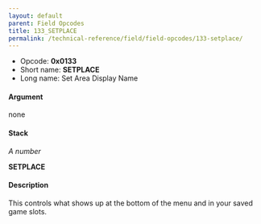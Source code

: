 ```yaml
---
layout: default
parent: Field Opcodes
title: 133_SETPLACE
permalink: /technical-reference/field/field-opcodes/133-setplace/
---
```


-   Opcode: **0x0133**
-   Short name: **SETPLACE**
-   Long name: Set Area Display Name

#### Argument

none

#### Stack

  
*A number*

**SETPLACE**

#### Description

This controls what shows up at the bottom of the menu and in your saved game slots.

